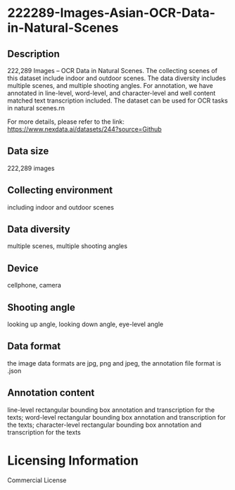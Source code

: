 # 222289-Images-Asian-OCR-Data-in-Natural-Scenes


## Description
222,289 Images – OCR Data in Natural Scenes. The collecting scenes of this dataset include indoor and outdoor scenes. The data diversity includes multiple scenes, and multiple shooting angles. For annotation, we have annotated in line-level, word-level, and character-level and well content matched text transcription included. The dataset can be used for OCR tasks in natural scenes.rn

For more details, please refer to the link: https://www.nexdata.ai/datasets/244?source=Github


## Data size
222,289 images

## Collecting environment
including indoor and outdoor scenes

## Data diversity
multiple scenes, multiple shooting angles

## Device
cellphone, camera

## Shooting angle
looking up angle, looking down angle, eye-level angle

## Data format
the image data formats are jpg, png and jpeg, the annotation file format is .json

## Annotation content
line-level rectangular bounding box annotation and transcription for the texts; word-level rectangular bounding box annotation and transcription for the texts; character-level rectangular bounding box annotation and transcription for the texts

# Licensing Information
Commercial License
